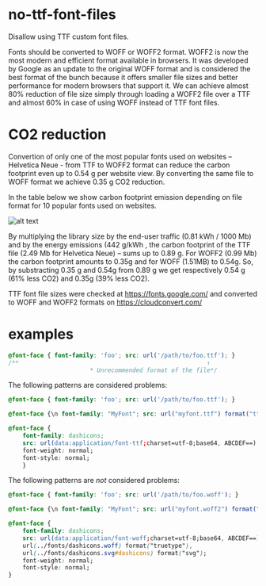 # no-ttf-font-files

Disallow using TTF custom font files.

Fonts should be converted to WOFF or WOFF2 format. WOFF2 is now the most modern and efficient format available in browsers. It was developed by Google as an update to the original WOFF format and is considered the best format of the bunch because it offers smaller file sizes and better performance for modern browsers that support it. We can achieve almost 80% reduction of file size simply through loading a WOFF2 file over a TTF and almost 60% in case of using WOFF instead of TTF font files.

# CO2 reduction

Convertion of only one of the most popular fonts used on websites – Helvetica Neue - from TTF to WOFF2 format can reduce the carbon footprint even up to 0.54 g per website view. By converting the same file to WOFF format we achieve 0.35 g CO2 reduction.

In the table below we show carbon footprint emission depending on file format for 10 popular fonts used on websites.

![alt text](https://github.com/ec0lint/ec0lint-css/blob/main/font_table.PNG)

By multiplying the library size by the end-user traffic (0.81 kWh / 1000 Mb) and by the energy emissions (442 g/kWh , the carbon footprint of the TTF file (2.49 Mb for Helvetica Neue) – sums up to 0.89 g. For WOFF2 (0.99 Mb) the carbon footprint amounts to 0.35g and for WOFF (1.51MB) to 0.54g. So, by substracting 0.35 g and 0.54g from 0.89 g we get respectively 0.54 g (61% less CO2) and 0.35g (39% less CO2).

TTF font file sizes were checked at https://fonts.google.com/ and converted to WOFF and WOFF2 formats on https://cloudconvert.com/

# examples

<!-- prettier-ignore -->
```css
@font-face { font-family: 'foo'; src: url('/path/to/foo.ttf'); }
/**                                                     ↑
                       * Unrecommended format of the file*/
```

The following patterns are considered problems:

<!-- prettier-ignore -->
```css
@font-face { font-family: 'foo'; src: url('/path/to/foo.ttf'); }
```

<!-- prettier-ignore -->
```css
@font-face {\n font-family: "MyFont"; src: url("myfont.ttf") format("ttf");\n}
```

<!-- prettier-ignore -->
```css
@font-face {
	font-family: dashicons;
	src: url(data:application/font-ttf;charset=utf-8;base64, ABCDEF==) format("ttf");
	font-weight: normal;
	font-style: normal;
	}
```

The following patterns are _not_ considered problems:

<!-- prettier-ignore -->
```css
@font-face { font-family: 'foo'; src: url('/path/to/foo.woff'); }
```

<!-- prettier-ignore -->
```css
@font-face {\n font-family: "MyFont"; src: url("myfont.woff2") format("woff2");\n}
```

<!-- prettier-ignore -->
```css
@font-face {
	font-family: dashicons;
	src: url(data:application/font-woff;charset=utf-8;base64, ABCDEF==) format("woff"),
	url(../fonts/dashicons.woff) format("truetype"),
	url(../fonts/dashicons.svg#dashicons) format("svg");
	font-weight: normal;
	font-style: normal;
}
```
